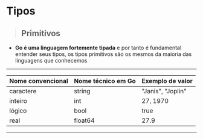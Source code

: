 # Tipos

> ## Primitivos 

- **Go é uma linguagem fortemente tipada** e por tanto é fundamental entender seus tipos, 
os tipos primitivos são os mesmos da maioria das linguagens que conhecemos 


 -------------------------------------------------------------------
|  Nome convencional  |  Nome técnico em Go | Exemplo de valor    |
| ------------------- | ------------------- | ------------------  |
|  caractere          |  string             |  "Janis", "Joplin"  |               
|  inteiro            |  int                |  27, 1970           |
|  lógico             |  bool               |  true | false       |
|  real               |  float64            |  27.9               | 
-------------------------------------------------------------------